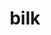 ---
category: 4-letters
denotation: null
name: bilk
reference_link: https://www.etymonline.com/word/bilk
root_language: null
root_name: null
title: bilk
type: free
word_sums:
- respelling: bilk
  sum: 'Bilk + '
---